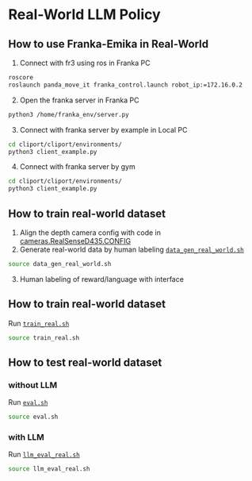 # Real-World LLM Policy
## How to use Franka-Emika in Real-World

1. Connect with fr3 using ros in Franka PC
```bash
roscore
roslaunch panda_move_it franka_control.launch robot_ip:=172.16.0.2
```

2. Open the franka server in Franka PC
```bash
python3 /home/franka_env/server.py
```

3. Connect with franka server by example in Local PC
```bash
cd cliport/cliport/environments/
python3 client_example.py
```

4. Connect with franka server by gym
```bash
cd cliport/cliport/environments/
python3 client_example.py
```

## How to train real-world dataset
1. Align the depth camera config with code in [cameras.RealSenseD435.CONFIG](cliport/cliport/environments/environment_real.py)
2. Generate real-world data by human labeling [`data_gen_real_world.sh`](scripts/data_gen_real_world.sh)
```bash
source data_gen_real_world.sh
```
3. Human labeling of reward/language with interface

## How to train real-world dataset
Run [`train_real.sh`](scripts/train_real.sh)
```bash
source train_real.sh
```

## How to test real-world dataset
### without LLM
Run [`eval.sh`](scripts/eval.sh)
```bash
source eval.sh
```
### with LLM
Run [`llm_eval_real.sh`](scripts/train_real.sh)
```bash
source llm_eval_real.sh
```